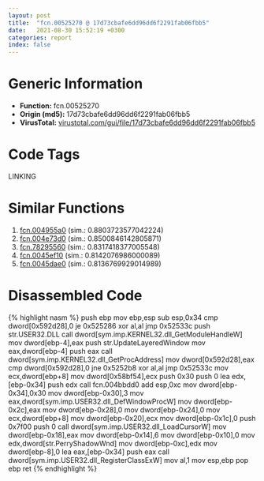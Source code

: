 ```yaml
---
layout: post
title:  "fcn.00525270 @ 17d73cbafe6dd96dd6f2291fab06fbb5"
date:   2021-08-30 15:52:19 +0300
categories: report
index: false
---
```


# Generic Information
- **Function:** fcn.00525270
- **Origin (md5):** 17d73cbafe6dd96dd6f2291fab06fbb5
- **VirusTotal:** [virustotal.com/gui/file/17d73cbafe6dd96dd6f2291fab06fbb5][virustotal_ref]

# Code Tags
<span class="tag" id="LINKING">LINKING</span>


# Similar Functions

1. [fcn.004955a0][similar_1_ref] (sim.: 0.8803723577042224)
2. [fcn.004e73d0][similar_2_ref] (sim.: 0.8500846142805871)
3. [fcn.78295560][similar_3_ref] (sim.: 0.8317418377005548)
4. [fcn.0045ef10][similar_4_ref] (sim.: 0.8142076986000089)
5. [fcn.0045dae0][similar_5_ref] (sim.: 0.8136769929014989)


# Disassembled Code

{% highlight nasm %}
push ebp
mov ebp,esp
sub esp,0x34
cmp dword[0x592d28],0
je 0x525286
xor al,al
jmp 0x52533c
push str.USER32.DLL
call dword[sym.imp.KERNEL32.dll_GetModuleHandleW]
mov dword[ebp-4],eax
push str.UpdateLayeredWindow
mov eax,dword[ebp-4]
push eax
call dword[sym.imp.KERNEL32.dll_GetProcAddress]
mov dword[0x592d28],eax
cmp dword[0x592d28],0
jne 0x5252b8
xor al,al
jmp 0x52533c
mov ecx,dword[ebp+8]
mov dword[0x58bf54],ecx
push 0x30
push 0
lea edx,[ebp-0x34]
push edx
call fcn.004bbdd0
add esp,0xc
mov dword[ebp-0x34],0x30
mov dword[ebp-0x30],3
mov eax,dword[sym.imp.USER32.dll_DefWindowProcW]
mov dword[ebp-0x2c],eax
mov dword[ebp-0x28],0
mov dword[ebp-0x24],0
mov ecx,dword[ebp+8]
mov dword[ebp-0x20],ecx
mov dword[ebp-0x1c],0
push 0x7f00
push 0
call dword[sym.imp.USER32.dll_LoadCursorW]
mov dword[ebp-0x18],eax
mov dword[ebp-0x14],6
mov dword[ebp-0x10],0
mov edx,dword[str.PerryShadowWnd]
mov dword[ebp-0xc],edx
mov dword[ebp-8],0
lea eax,[ebp-0x34]
push eax
call dword[sym.imp.USER32.dll_RegisterClassExW]
mov al,1
mov esp,ebp
pop ebp
ret 
{% endhighlight %}


[similar_1_ref]: /report/fcn.004955a0@289859175c221b107317af7727d26c17
[similar_2_ref]: /report/fcn.004e73d0@279a61b1e76da49531f1f16fd1102a2d
[similar_3_ref]: /report/fcn.78295560@ebea46c6b17785efc2ebcb24ad99656c
[similar_4_ref]: /report/fcn.0045ef10@17d73cbafe6dd96dd6f2291fab06fbb5
[similar_5_ref]: /report/fcn.0045dae0@17d73cbafe6dd96dd6f2291fab06fbb5
[virustotal_ref]: https://www.virustotal.com/gui/file/17d73cbafe6dd96dd6f2291fab06fbb5